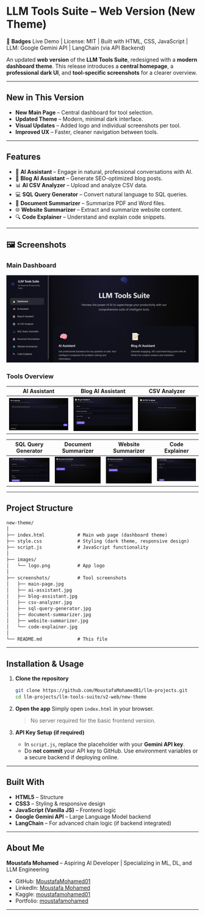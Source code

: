 # LLM Tools Suite – Web Version (New Theme)

📛 **Badges**
Live Demo | License: MIT | Built with HTML, CSS, JavaScript | LLM: Google Gemini API | LangChain (via API Backend)

An updated **web version** of the **LLM Tools Suite**, redesigned with a **modern dashboard theme**.
This release introduces a **central homepage**, a **professional dark UI**, and **tool-specific screenshots** for a clearer overview.

---

## New in This Version

* **New Main Page** – Central dashboard for tool selection.
* **Updated Theme** – Modern, minimal dark interface.
* **Visual Updates** – Added logo and individual screenshots per tool.
* **Improved UX** – Faster, cleaner navigation between tools.

---

## Features

* 🧠 **AI Assistant** – Engage in natural, professional conversations with AI.
* 📝 **Blog AI Assistant** – Generate SEO-optimized blog posts.
* 📊 **AI CSV Analyzer** – Upload and analyze CSV data.
* 💻 **SQL Query Generator** – Convert natural language to SQL queries.
* 📄 **Document Summarizer** – Summarize PDF and Word files.
* 🌐 **Website Summarizer** – Extract and summarize website content.
* 🔍 **Code Explainer** – Understand and explain code snippets.

---

## 🖼 Screenshots

### Main Dashboard
![Main Page](screenshots/main-page.jpg)

### Tools Overview
| AI Assistant | Blog AI Assistant | CSV Analyzer |
|-------------|-----------------|--------------|
| ![AI Assistant](screenshots/ai-assistant.jpg) | ![Blog Assistant](screenshots/blog-assistant.jpg) | ![CSV Analyzer](screenshots/csv-analyzer.jpg) |

| SQL Query Generator | Document Summarizer | Website Summarizer | Code Explainer |
|-------------------|------------------|------------------|----------------|
| ![SQL Generator](screenshots/sql-query-generator.jpg) | ![Document Summarizer](screenshots/document-summarizer.jpg) | ![Website Summarizer](screenshots/website-summarizer.jpg) | ![Code Explainer](screenshots/code-explainer.jpg) |

---

## Project Structure

```
new-theme/
│
├── index.html            # Main web page (dashboard theme)
├── style.css             # Styling (dark theme, responsive design)
├── script.js             # JavaScript functionality
│
├── images/
│   └── logo.png          # App logo
│
├── screenshots/          # Tool screenshots
│   ├── main-page.jpg
│   ├── ai-assistant.jpg
│   ├── blog-assistant.jpg
│   ├── csv-analyzer.jpg
│   ├── sql-query-generator.jpg
│   ├── document-summarizer.jpg
│   ├── website-summarizer.jpg
│   └── code-explainer.jpg
│
└── README.md             # This file
```

---

## Installation & Usage

1. **Clone the repository**

   ```bash
   git clone https://github.com/MoustafaMohamed01/llm-projects.git
   cd llm-projects/llm-tools-suite/v2-web/new-theme
   ```

2. **Open the app**
   Simply open `index.html` in your browser.

   > No server required for the basic frontend version.

3. **API Key Setup (if required)**

   * In `script.js`, replace the placeholder with your **Gemini API key**.
   * Do **not commit** your API key to GitHub. Use environment variables or a secure backend if deploying online.

---

## Built With

* **HTML5** – Structure
* **CSS3** – Styling & responsive design
* **JavaScript (Vanilla JS)** – Frontend logic
* **Google Gemini API** – Large Language Model backend
* **LangChain** – For advanced chain logic (if backend integrated)

---

## About Me

**Moustafa Mohamed** – Aspiring AI Developer | Specializing in ML, DL, and LLM Engineering

* GitHub: [MoustafaMohamed01](https://github.com/MoustafaMohamed01)
* LinkedIn: [Moustafa Mohamed](https://linkedin.com/in/moustafamohamed01)
* Kaggle: [moustafamohamed01](https://kaggle.com/moustafamohamed01)
* Portfolio: [moustafamohamed](https://moustafamohamed.netlify.app/)

---

